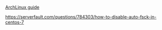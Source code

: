 [ArchLinux guide](https://wiki.archlinux.org/title/Improving_performance/Boot_process)

https://serverfault.com/questions/784303/how-to-disable-auto-fsck-in-centos-7
